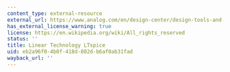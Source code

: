 ```yaml
---
content_type: external-resource
external_url: https://www.analog.com/en/design-center/design-tools-and-calculators/ltspice-simulator.html
has_external_license_warning: true
license: https://en.wikipedia.org/wiki/All_rights_reserved
status: ''
title: Linear Technology LTspice
uid: eb2a96f0-4b0f-418d-802d-b6af0ab31fad
wayback_url: ''
---
```

